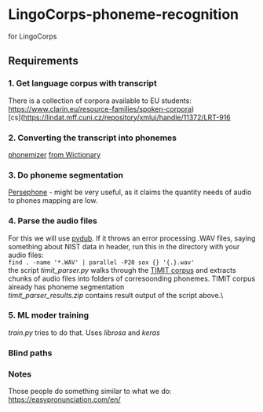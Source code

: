 # LingoCorps-phoneme-recognition
for LingoCorps

## Requirements
### 1. Get language corpus with transcript
There is a collection of corpora available to EU students: https://www.clarin.eu/resource-families/spoken-corpora) \
[cs](https://lindat.mff.cuni.cz/repository/xmlui/handle/11372/LRT-916
### 2. Converting the transcript into phonemes
[phonemizer](https://github.com/bootphon/phonemizer)
[from Wictionary](https://github.com/jojolebarjos/wiktionary-phoneme)
### 3. Do phoneme segmentation
[Persephone](https://persephone.readthedocs.io/en/latest/index.html) - might be very useful, as it claims the quantity needs of audio to phones mapping are low.
### 4. Parse the audio files
For this we will use [pydub](https://github.com/jiaaro/pydub).
If it throws an error processing .WAV files, saying something about NIST data in header, run this in the directory with your audio files:\
`find . -name '*.WAV' | parallel -P20 sox {} '{.}.wav'`\
the script _timit_parser.py_ walks through the [TIMIT corpus](http://academictorrents.com/details/34e2b78745138186976cbc27939b1b34d18bd5b3) and extracts chunks of audio files into folders of corresoonding phonemes. TIMIT corpus already has phoneme segmentation\
_timit_parser_results.zip_ contains result output of the script above.\
### 5. ML moder training
_train.py_ tries to do that. Uses _librosa_ and _keras_


### Blind paths

### Notes
Those people do something similar to what we do: https://easypronunciation.com/en/
